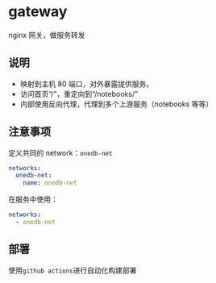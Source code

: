 # gateway

nginx 网关，做服务转发

## 说明

- 映射到主机 80 端口，对外暴露提供服务。
- 访问首页“/”，重定向到“/notebooks/”
- 内部使用反向代理，代理到多个上游服务（notebooks 等等）

## 注意事项

定义共同的 network：`onedb-net`

```yaml
networks:
  onedb-net:
    name: onedb-net
```

在服务中使用：

```yaml
networks:
  - onedb-net
```

## 部署

使用`github actions`进行自动化构建部署
